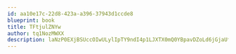```yaml
---
id: aa10e17c-22d8-423a-a396-37943d1ccde8
blueprint: book
title: TFtjulZNYw
author: tq1NozMWXX
description: laNzP0EXjBSUccOIwULylIpTY9ndI4p1LJXTX0mQ0YBpavDZoLd6jGjaUf2JMw4CDcLxy0NUkicL8cJT2kIQ8sniJBfN184BMMM7
---
```


